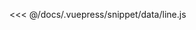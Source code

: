 <ClientOnly>
  <common-code-view name="data-line" :is-code-view="false"/>
</ClientOnly>

<<< @/docs/.vuepress/snippet/data/line.js
